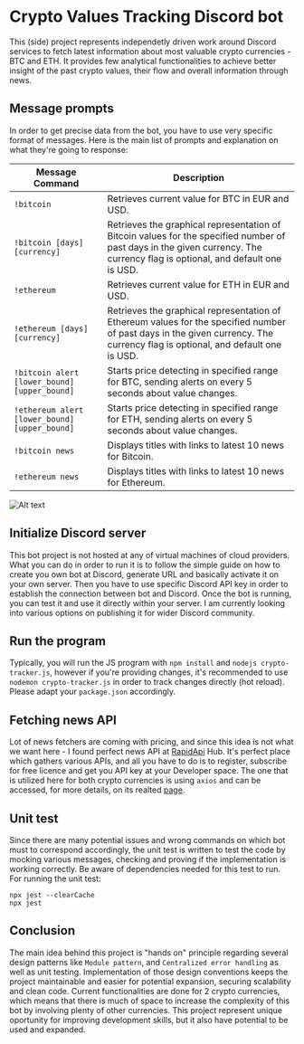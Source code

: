 # Crypto Values Tracking Discord bot
This (side) project represents independetly driven work around Discord services to fetch latest information about most valuable crypto currencies - BTC and ETH. It provides few analytical functionalities to achieve better insight of the past crypto values, their flow and overall information through news.

## Message prompts
In order to get precise data from the bot, you have to use very specific format of messages. Here is the main list of prompts and explanation on what they're going to response:

| Message Command | Description |
|-----------------|-------------|
| `!bitcoin`      | Retrieves current value for BTC in EUR and USD.| 
| `!bitcoin [days] [currency]` | Retrieves the graphical representation of Bitcoin values for the specified number of past days in the given currency. The currency flag is optional, and default one is USD.|
| `!ethereum`     | Retrieves current value for ETH in EUR and USD.|
| `!ethereum [days] [currency]` | Retrieves the graphical representation of Ethereum values for the specified number of past days in the given currency. The currency flag is optional, and default one is USD.|
| `!bitcoin alert [lower_bound][upper_bound]` | Starts price detecting in specified range for BTC, sending alerts on every 5 seconds about value changes.|
| `!ethereum alert [lower_bound][upper_bound]` | Starts price detecting in specified range for ETH, sending alerts on every 5 seconds about value changes.|
|`!bitcoin news`|Displays titles with links to latest 10 news for Bitcoin.|
|`!ethereum news`|Displays titles with links to latest 10 news for Ethereum.|

![Alt text]([https://user-images.githubusercontent.com/71947247/268233294-aee39799-c60c-4d39-8a4a-717705579173.png](https://user-images.githubusercontent.com/71947247/268234532-20d6388e-c8da-4ff3-9ca8-eda12ff5327d.png))

## Initialize Discord server
This bot project is not hosted at any of virtual machines of cloud providers. What you can do in order to run it is to follow the simple guide on how to create you own bot at Discord, generate URL and basically activate it on your own server. Then you have to use specific Discord API key in order to establish the connection between bot and Discord. Once the bot is running, you can test it and use it directly within your server. I am currently looking into various options on publishing it for wider Discord community.

## Run the program
Typically, you will run the JS program with `npm install` and `nodejs crypto-tracker.js`, however if you're providing changes, it's recommended to use `nodemon crypto-tracker.js` in order to track changes directly (hot reload). Please adapt your `package.json` accordingly.

## Fetching news API
Lot of news fetchers are coming with pricing, and since this idea is not what we want here - I found perfect news API at [RapidApi](https://rapidapi.com/hub) Hub. It's perfect place which gathers various APIs, and all you have to do is to register, subscribe for free licence and get you API key at your Developer space. The one that is utilized here for both crypto currencies is using `axios` and can be accessed, for more details, on its realted [page](https://rapidapi.com/Oliviervha/api/crypto-news11/).

## Unit test
Since there are many potential issues and wrong commands on which bot must to correspond accordingly, the unit test is written to test the code by mocking various messages, checking and proving if the implementation is working correctly. Be aware of dependencies needed for this test to run.
For running the unit test:
```
npx jest --clearCache
npx jest
```

## Conclusion
The main idea behind this project is "hands on" principle regarding several design patterns like `Module pattern`, and `Centralized error handling` as well as unit testing. Implementation of those design conventions keeps the project maintainable and easier for potential expansion, securing scalability and clean code. Current functionalities are done for 2 crypto currencies, which means that there is much of space to increase the complexity of this bot by involving plenty of other currencies. This project represent unique oportunity for improving development skills, but it also have potential to be used and expanded.
